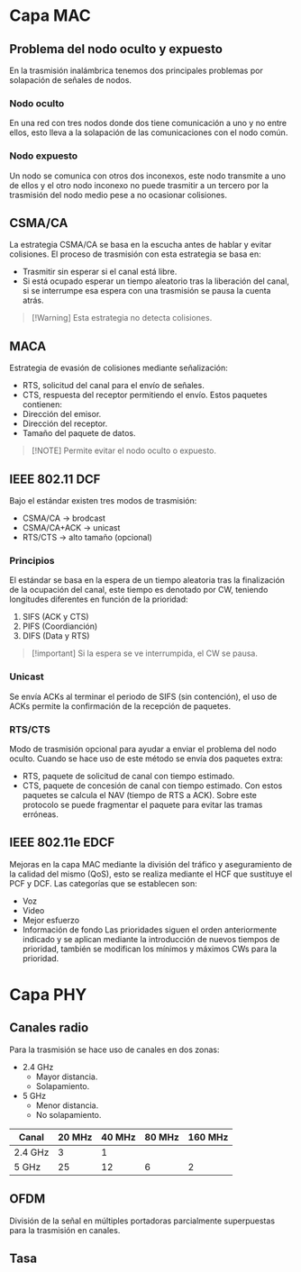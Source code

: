 # Capa MAC
## Problema del nodo oculto y expuesto
En la trasmisión inalámbrica tenemos dos principales problemas por solapación de señales de nodos.
### Nodo oculto
En una red con tres nodos donde dos tiene comunicación a uno y no entre ellos, esto lleva a la solapación de las comunicaciones con el nodo común.
### Nodo expuesto
Un nodo se comunica con otros dos inconexos, este nodo transmite a uno de ellos y el otro nodo inconexo no puede trasmitir a un tercero por la trasmisión del nodo medio pese a no ocasionar colisiones.
## CSMA/CA
La estrategia CSMA/CA se basa en la escucha antes de hablar y evitar colisiones. El proceso de trasmisión con esta estrategia se basa en:
- Trasmitir sin esperar si el canal está libre.
- Si está ocupado esperar un tiempo aleatorio tras la liberación del canal, si se interrumpe esa espera con una trasmisión se pausa la cuenta atrás.
>[!Warning] Esta estrategia no detecta colisiones.
## MACA
Estrategia de evasión de colisiones mediante señalización:
- RTS, solicitud del canal para el envío de señales.
- CTS, respuesta del receptor permitiendo el envío.
Estos paquetes contienen:
- Dirección del emisor.
- Dirección del receptor.
- Tamaño del paquete de datos.
>[!NOTE] Permite evitar el nodo oculto o expuesto.
## IEEE 802.11 DCF
Bajo el estándar existen tres modos de trasmisión:
- CSMA/CA → brodcast
- CSMA/CA+ACK → unicast
- RTS/CTS → alto tamaño (opcional)
### Principios
El estándar se basa en la espera de un tiempo aleatoria tras la finalización de la ocupación del canal, este tiempo es denotado por CW, teniendo longitudes diferentes en función de la prioridad:
1. SIFS (ACK y CTS)
2. PIFS (Coordianción)
3. DIFS (Data y RTS)
>[!important] Si la espera se ve interrumpida, el CW se pausa.
### Unicast
Se envía ACKs al terminar el periodo de SIFS (sin contención), el uso de ACKs permite la confirmación de la recepción de paquetes.
### RTS/CTS
Modo de trasmisión opcional para ayudar a enviar el problema del nodo oculto. Cuando se hace uso de este método se envía dos paquetes extra:
- RTS, paquete de solicitud de canal con tiempo estimado.
- CTS, paquete de concesión de canal con tiempo estimado.
Con estos paquetes se calcula el NAV (tiempo de RTS a ACK).
Sobre este protocolo se puede fragmentar el paquete para evitar las tramas erróneas.
## IEEE 802.11e EDCF
Mejoras en la capa MAC mediante la división del tráfico y aseguramiento de la calidad del mismo (QoS), esto se realiza mediante el HCF que sustituye el PCF y DCF.
Las categorías que se establecen son:
- Voz
- Video
- Mejor esfuerzo
- Información de fondo
Las prioridades siguen el orden anteriormente indicado y se aplican mediante la introducción de nuevos tiempos de prioridad, también se modifican los mínimos y máximos CWs para la prioridad.
# Capa PHY
## Canales radio
Para la trasmisión se hace uso de canales en dos zonas:
- 2.4 GHz
	- Mayor distancia.
	- Solapamiento.
- 5 GHz
	- Menor distancia.
	- No solapamiento.

| Canal   | 20 MHz | 40 MHz | 80 MHz | 160 MHz |
| ------- | ------ | ------ | ------ | ------- |
| 2.4 GHz | 3      | 1      |        |         |
| 5 GHz   | 25     | 12     | 6      | 2       | 
## OFDM
División de la señal en múltiples portadoras parcialmente superpuestas para la trasmisión en canales.
## Tasa

